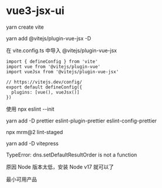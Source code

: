 # vue3-jsx-ui

yarn create vite

yarn add @vitejs/plugin-vue-jsx -D

在 vite.config.ts 中导入 @vitejs/plugin-vue-jsx

```
import { defineConfig } from 'vite'
import vue from '@vitejs/plugin-vue'
import vueJsx from '@vitejs/plugin-vue-jsx'

// https://vitejs.dev/config/
export default defineConfig({
  plugins: [vue(), vueJsx()]
})
```

使用 npx eslint --init



yarn add -D prettier eslint-plugin-prettier eslint-config-prettier



npx mrm@2 lint-staged



yarn add -D vitepress



TypeError: dns.setDefaultResultOrder is not a function

原因 Node 版本太低，安装 Node v17 就可以了



最小可用产品
